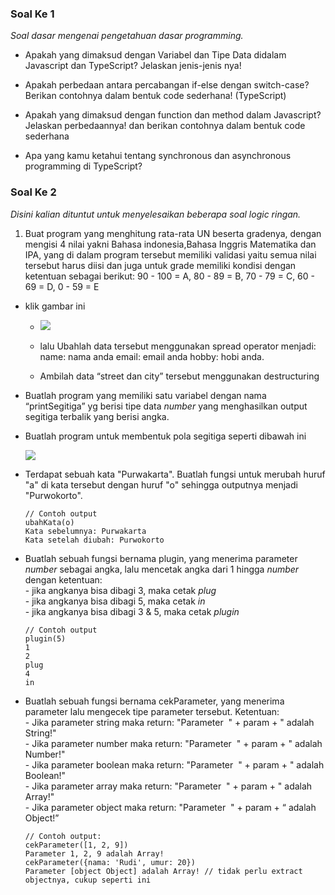 ### **Soal Ke 1**

_Soal dasar mengenai pengetahuan dasar programming._

*   Apakah yang dimaksud dengan Variabel dan Tipe Data didalam Javascript dan TypeScript? Jelaskan jenis-jenis nya!
    
*   Apakah perbedaan antara percabangan if-else dengan switch-case? Berikan contohnya dalam bentuk code sederhana! (TypeScript)
    

*   Apakah yang dimaksud dengan function dan method dalam Javascript? Jelaskan perbedaannya! dan berikan contohnya dalam bentuk code sederhana
    

*   Apa yang kamu ketahui tentang synchronous dan asynchronous programming di TypeScript?
    

### **Soal Ke 2**

_Disini kalian dituntut untuk menyelesaikan beberapa soal logic ringan._

1. Buat program yang menghitung rata-rata UN beserta gradenya, dengan mengisi 4 nilai yakni Bahasa indonesia,Bahasa Inggris Matematika dan IPA, yang di dalam program tersebut memiliki validasi yaitu semua nilai tersebut harus diisi dan juga untuk grade memiliki kondisi dengan ketentuan sebagai berikut: 90 - 100 = A, 80 - 89 = B, 70 - 79 = C, 60 - 69 = D, 0 - 59 = E
    

*   klik gambar ini 
    
    * ![](https://res.cloudinary.com/devloops7/image/upload/v1612761431/chunin/screenshot-docs.google.com-2021.02.08-12_14_19_byiobb.png) 
        
    *   lalu Ubahlah data tersebut menggunakan spread operator menjadi: name: nama anda email: email anda hobby: hobi anda. 
        
    *   Ambilah data “street dan city” tersebut menggunakan destructuring
        

*   Buatlah program yang memiliki satu variabel dengan nama “printSegitiga” yg berisi tipe data _number_ yang menghasilkan output segitiga terbalik yang berisi angka.
    
*   Buatlah program untuk membentuk pola segitiga seperti dibawah ini
    
    ![](https://ckbox.cloud/rc1DFuFpHqcR3Mah6y0e/assets/nz_W8s06tlfN/images/148.png)
*   Terdapat sebuah kata "Purwakarta". Buatlah fungsi untuk merubah huruf "a" di kata tersebut dengan huruf "o" sehingga outputnya menjadi "Purwokorto".
    
        // Contoh output
        ubahKata(o)
        Kata sebelumnya: Purwakarta
        Kata setelah diubah: Purwokorto
    
*   Buatlah sebuah fungsi bernama plugin, yang menerima parameter _number_ sebagai angka, lalu mencetak angka dari 1 hingga _number_ dengan ketentuan:  
    \- jika angkanya bisa dibagi 3, maka cetak _plug_  
    \- jika angkanya bisa dibagi 5, maka cetak _in_  
    \- jika angkanya bisa dibagi 3 & 5, maka cetak _plugin_
    
        // Contoh output
        plugin(5)
        1
        2
        plug
        4
        in
    
*   Buatlah sebuah fungsi bernama cekParameter, yang menerima parameter lalu mengecek tipe parameter tersebut. Ketentuan:  
    \- Jika parameter string maka return: "Parameter  " + param + " adalah String!"  
    \- Jika parameter number maka return: "Parameter  " + param + " adalah Number!"  
    \- Jika parameter boolean maka return: "Parameter  " + param + " adalah Boolean!"  
    \- Jika parameter array maka return: "Parameter  " + param + " adalah Array!"  
    \- Jika parameter object maka return: "Parameter  " + param + “ adalah Object!”
    
        // Contoh output:
        cekParameter([1, 2, 9])
        Parameter 1, 2, 9 adalah Array!
        cekParameter({nama: 'Rudi', umur: 20})
        Parameter [object Object] adalah Array! // tidak perlu extract objectnya, cukup seperti ini